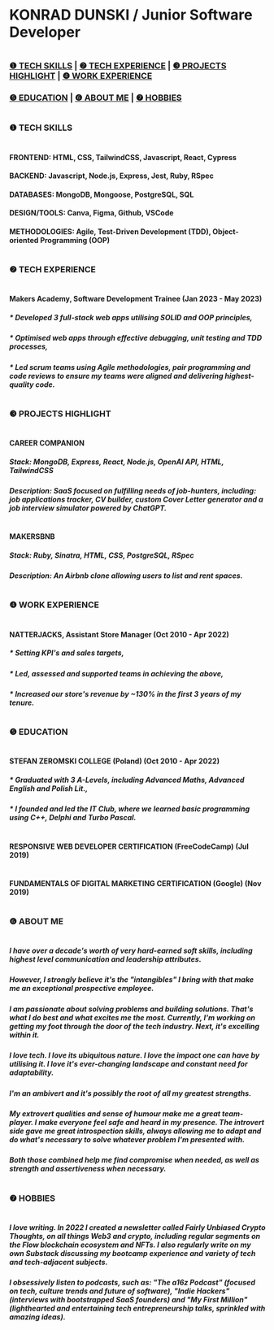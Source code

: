 # KONRAD DUNSKI / Junior Software Developer 

#
#

### [❶ TECH SKILLS](https://github.com/k-dun/CV#Skills)  |  [❷ TECH EXPERIENCE](https://github.com/k-dun/CV#Projects)  |  [❸ PROJECTS HIGHLIGHT](https://github.com/k-dun/CV#Education)  |  [❹ WORK EXPERIENCE](https://github.com/k-dun/CV#Work-Experience)
### [❺ EDUCATION](https://github.com/k-dun/CV#Education)  |  [❻ ABOUT ME](https://github.com/k-dun/CV#About)  |  [❼ HOBBIES](https://github.com/k-dun/CV#Hobbies)

#
#

### ❶ TECH SKILLS

#
#

#### **FRONTEND**:        HTML, CSS, TailwindCSS, Javascript, React, Cypress
#### **BACKEND**:         Javascript, Node.js, Express, Jest, Ruby, RSpec
#### **DATABASES**:       MongoDB, Mongoose, PostgreSQL, SQL
#### **DESIGN/TOOLS**:    Canva, Figma, Github, VSCode
#### **METHODOLOGIES**:   Agile, Test-Driven Development (TDD), Object-oriented Programming (OOP)

#
#

### ❷ TECH EXPERIENCE

#
#

#### Makers Academy, Software Development Trainee (Jan 2023 - May 2023)
##### * Developed 3 full-stack web apps utilising SOLID and OOP principles,
##### * Optimised web apps through effective debugging, unit testing and TDD processes, 
##### * Led scrum teams using Agile methodologies, pair programming and code reviews to ensure my teams were aligned and delivering highest-quality code.

#
#

### ❸ PROJECTS HIGHLIGHT

#
#

#### CAREER COMPANION

##### Stack: MongoDB, Express, React, Node.js, OpenAI API, HTML, TailwindCSS

##### Description: SaaS focused on fulfilling needs of job-hunters, including: job applications tracker, CV builder, custom Cover Letter generator and a job interview simulator powered by ChatGPT.

#

#### MAKERSBNB

##### Stack: Ruby, Sinatra, HTML, CSS, PostgreSQL, RSpec

##### Description: An Airbnb clone allowing users to list and rent spaces.

#
#

### ❹ WORK EXPERIENCE

#
#

#### NATTERJACKS, Assistant Store Manager (Oct 2010 - Apr 2022)
##### * Setting KPI's and sales targets,
##### * Led, assessed and supported teams in achieving the above,
##### * Increased our store's revenue by ~130% in the first 3 years of my tenure.

#
#

### ❺ EDUCATION

#
#

#### STEFAN ZEROMSKI COLLEGE (Poland) (Oct 2010 - Apr 2022)
##### * Graduated with 3 A-Levels, including Advanced Maths, Advanced English and Polish Lit.,
##### * I founded and led the IT Club, where we learned basic programming using C++, Delphi and Turbo Pascal.

#

#### RESPONSIVE WEB DEVELOPER CERTIFICATION (FreeCodeCamp) (Jul 2019)

#

#### FUNDAMENTALS OF DIGITAL MARKETING CERTIFICATION (Google) (Nov 2019)

#
#

### ❻ ABOUT ME

#
#

##### I have over a decade's worth of very hard-earned soft skills, including highest level communication and leadership attributes.
##### However, I strongly believe it's the "intangibles" I bring with that make me an exceptional prospective employee.
##### I am passionate about solving problems and building solutions. That's what I do best and what excites me the most. Currently, I'm working on getting my foot through the door of the tech industry. Next, it's excelling within it.
##### I love tech. I love its ubiquitous nature. I love the impact one can have by utilising it. I love it's ever-changing landscape and constant need for adaptability.
##### I'm an ambivert and it's possibly the root of all my greatest strengths.
##### My extrovert qualities and sense of humour make me a great team-player. I make everyone feel safe and heard in my presence. The introvert side gave me great introspection skills, always allowing me to adapt and do what's necessary to solve whatever problem I'm presented with.
##### Both those combined help me find compromise when needed, as well as strength and assertiveness when necessary.

#
#

### ❼ HOBBIES

#
#

##### I love writing. In 2022 I created a newsletter called Fairly Unbiased Crypto Thoughts, on all things Web3 and crypto, including regular segments on the Flow blockchain ecosystem and NFTs. I also regularly write on my own Substack discussing my bootcamp experience and variety of tech and tech-adjacent subjects.
##### I obsessively listen to podcasts, such as: "The a16z Podcast" (focused on tech, culture trends and future of software), "Indie Hackers" (interviews with bootstrapped SaaS founders) and "My First Million" (lighthearted and entertaining tech entrepreneurship talks, sprinkled with amazing ideas).

#
#
